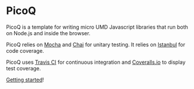 # PicoQ

PicoQ is a template for writing micro UMD Javascript libraries that run both on Node.js and inside the browser.

PicoQ relies on [Mocha](https://mochajs.org) and [Chai](http://chaijs.com) for unitary testing. It relies on [Istanbul](https://gotwarlost.github.io/istanbul/) for code coverage.

PicoQ uses [Travis CI](https://travis-ci.org) for continuous integration and [Coveralls.io](https://coveralls.io) to display test coverage.

[Getting started](guide/)!

